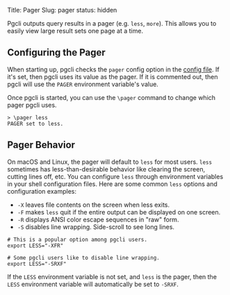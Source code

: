 Title: Pager
Slug: pager
status: hidden

Pgcli outputs query results in a pager (e.g. `less`, `more`). This
allows you to easily view large result sets one page at a time.

## Configuring the Pager

When starting up, pgcli checks the `pager` config option in the [config
file]({filename}/pages/config.md). If it's set, then pgcli uses its value as
the pager. If it is commented out, then pgcli will use the `PAGER` environment
variable's value.

Once pgcli is started, you can use the `\pager` command to change which pager
pgcli uses. 

```
> \pager less
PAGER set to less.
```

## Pager Behavior

On macOS and Linux, the pager will default to `less` for most users. `less`
sometimes has less-than-desirable behavior like clearing the screen, cutting
lines off, etc. You can configure `less` through environment variables in your
shell configuration files. Here are some common `less` options and
configuration examples:

- `-X` leaves file contents on the screen when less exits.
- `-F` makes `less` quit if the entire output can be displayed on one
  screen.
- `-R` displays ANSI color escape sequences in "raw" form.
- `-S` disables line wrapping. Side-scroll to see long lines.

```
# This is a popular option among pgcli users.
export LESS="-XFR"

# Some pgcli users like to disable line wrapping.
export LESS="-SRXF"
```

If the `LESS` environment variable is not set, and `less` is the pager, then
the `LESS` environment variable will automatically be set to `-SRXF`.
